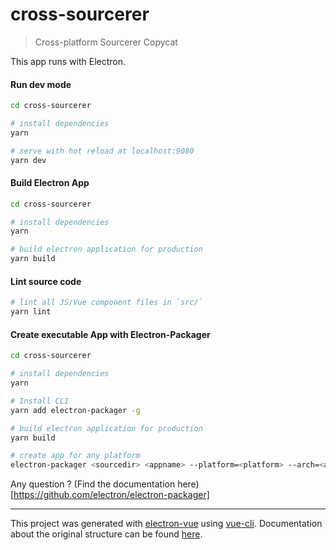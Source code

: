 # cross-sourcerer

> Cross-platform Sourcerer Copycat

This app runs with Electron.

#### Run dev mode

``` bash
cd cross-sourcerer

# install dependencies
yarn

# serve with hot reload at localhost:9080
yarn dev

```

#### Build Electron App

``` bash
cd cross-sourcerer

# install dependencies
yarn

# build electron application for production
yarn build

```

#### Lint source code

``` bash
# lint all JS/Vue component files in `src/`
yarn lint
```


#### Create executable App with Electron-Packager

``` bash
cd cross-sourcerer

# install dependencies
yarn

# Install CLI
yarn add electron-packager -g

# build electron application for production
yarn build

# create app for any platform
electron-packager <sourcedir> <appname> --platform=<platform> --arch=<arch> [optional flags...]

```

Any question ? (Find the documentation here)[https://github.com/electron/electron-packager]

---

This project was generated with [electron-vue](https://github.com/SimulatedGREG/electron-vue) using [vue-cli](https://github.com/vuejs/vue-cli). Documentation about the original structure can be found [here](https://simulatedgreg.gitbooks.io/electron-vue/content/index.html).
